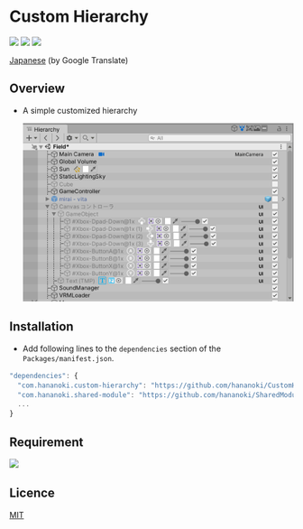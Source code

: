 # Custom Hierarchy

![](https://img.shields.io/badge/dynamic/json.svg?uri=https://raw.githubusercontent.com/hananoki/CustomHierarchy/master/package.json&label=&query=$.version&prefix=v)
![](https://img.shields.io/badge/unity-2018.3%20or%20later-3BAF75.svg)
![](https://img.shields.io/badge/license-MIT-informational.svg)

[Japanese](https://translate.google.com/translate?sl=en&tl=ja&u=https://github.com/hananoki/CustomHierarchy) (by Google Translate)

## Overview
- A simple customized hierarchy

  ![](Documentation~/Preview.png)

## Installation
- Add following lines to the `dependencies` section of the `Packages/manifest.json`.
```js
"dependencies": {
  "com.hananoki.custom-hierarchy": "https://github.com/hananoki/CustomHierarchy.git",
  "com.hananoki.shared-module": "https://github.com/hananoki/SharedModule.git",
  ...
}
```

## Requirement
[![](https://img.shields.io/badge/SharedModule-v1.10.0%20or%20later-blue.svg)](https://github.com/hananoki/SharedModule)

## Licence
[MIT](https://github.com/hananoki/CustomHierarchy/blob/master/LICENSE.md)
